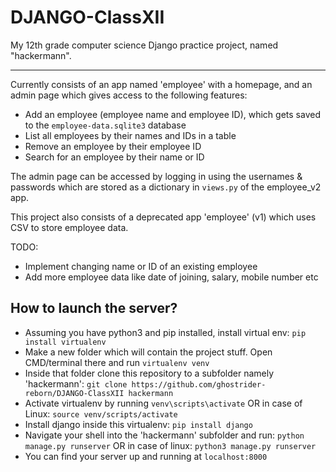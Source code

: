 # DJANGO-ClassXII
My 12th grade computer science Django practice project, named "hackermann".
____
Currently consists of an app named 'employee' with a homepage, and an admin page which gives access to the following features:
* Add an employee (employee name and employee ID), which gets saved to the `employee-data.sqlite3` database
* List all employees by their names and IDs in a table
* Remove an employee by their employee ID
* Search for an employee by their name or ID

The admin page can be accessed by logging in using the usernames & passwords which are stored as a dictionary in `views.py` of the employee_v2 app.

This project also consists of a deprecated app 'employee' (v1) which uses CSV to store employee data.

TODO:
* Implement changing name or ID of an existing employee
* Add more employee data like date of joining, salary, mobile number etc

How to launch the server?
----
* Assuming you have python3 and pip installed, install virtual env: `pip install virtualenv`
* Make a new folder which will contain the project stuff. Open CMD/terminal there and run `virtualenv venv`
* Inside that folder clone this repository to a subfolder namely 'hackermann': `git clone https://github.com/ghostrider-reborn/DJANGO-ClassXII hackermann`
* Activate virtualenv by running `venv\scripts\activate` OR in case of Linux: `source venv/scripts/activate`
* Install django inside this virtualenv: `pip install django`
* Navigate your shell into the 'hackermann' subfolder and run: `python manage.py runserver` OR in case of linux: `python3 manage.py runserver`
* You can find your server up and running at `localhost:8000`
